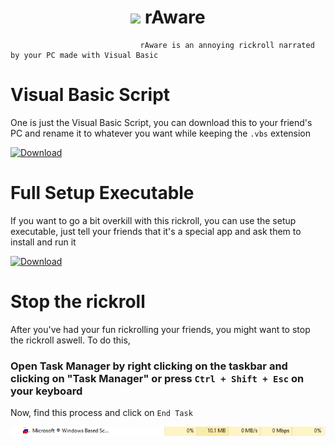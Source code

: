 ### <h1 align="center"><img src="https://cdn.discordapp.com/emojis/869827313783672834.gif?v=1" width="38px" /> rAware</h1>

                                 rAware is an annoying rickroll narrated by your PC made with Visual Basic

# Visual Basic Script

One is just the Visual Basic Script, you can download this to your friend's PC and rename it to whatever you want while keeping the ```.vbs``` extension

 [![Download](https://img.shields.io/badge/Download-VisualBasic-brightgreen)](https://github.com/techpointdev/rAware/releases/download/v1.0/rAware_Rickroll_VBasic.zip)
 
# Full Setup Executable

If you want to go a bit overkill with this rickroll, you can use the setup executable, just tell your friends that it's a special app and ask them to install and run it

[![Download](https://img.shields.io/badge/Download-Setup-blueviolet)](https://github.com/techpointdev/rAware/releases/download/v1.0.1/rAware_clientsetup_v10.2.7.exe)

# Stop the rickroll

After you've had your fun rickrolling your friends, you might want to stop the rickroll aswell. To do this,

### Open Task Manager by right clicking on the taskbar and clicking on "Task Manager" or press ```Ctrl + Shift + Esc``` on your keyboard

Now, find this process and click on ```End Task```

![Taskmgr](/img/image.png)
